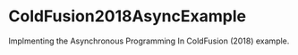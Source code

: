 # ColdFusion2018AsyncExample
 Implmenting the Asynchronous Programming In ColdFusion (2018) example. 
